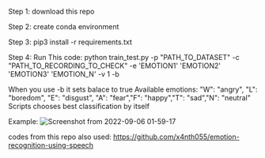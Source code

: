 Step 1: download this repo

Step 2: create conda environment

Step 3: pip3 install -r requirements.txt

Step 4: Run This code: python train_test.py -p "PATH_TO_DATASET" -c "PATH_TO_RECORDING_TO_CHECK" -e 'EMOTION1' 'EMOTION2' 'EMOTION3' 'EMOTION_N' -v 1 -b

When you use -b it sets balace to true
Available emotions:
       "W": "angry", "L": "boredom", "E": "disgust", "A": "fear","F": "happy","T": "sad","N": "neutral"
Scripts chooses best classification by itself

Example: ![Screenshot from 2022-09-06 01-59-17](https://user-images.githubusercontent.com/62353546/188519159-94fb203b-e703-4d87-b513-a77d55622dcd.png)



codes from this repo also used: https://github.com/x4nth055/emotion-recognition-using-speech
